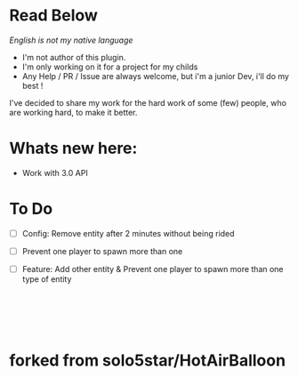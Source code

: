 # Read Below

*English is not my native language*

- I'm not author of this plugin.
- I'm only working on it for a project for my childs
- Any Help / PR / Issue are always welcome, but i'm a junior Dev, i'll do my best !

I've decided to share my work for the hard work of some (few) people, who are working hard, to make it better.

# Whats new here:
- Work with 3.0 API

# To Do
- [ ] Config: Remove entity after 2 minutes without being rided
- [ ] Prevent one player to spawn more than one
- [ ] Feature: Add other entity & Prevent one player to spawn more than one type of entity


<br><br><br><br>
# forked from solo5star/HotAirBalloon
